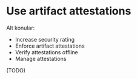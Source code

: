 # Use artifact attestations

Alt konular:

- Increase security rating
- Enforce artifact attestations
- Verify attestations offline
- Manage attestations

(TODO)
